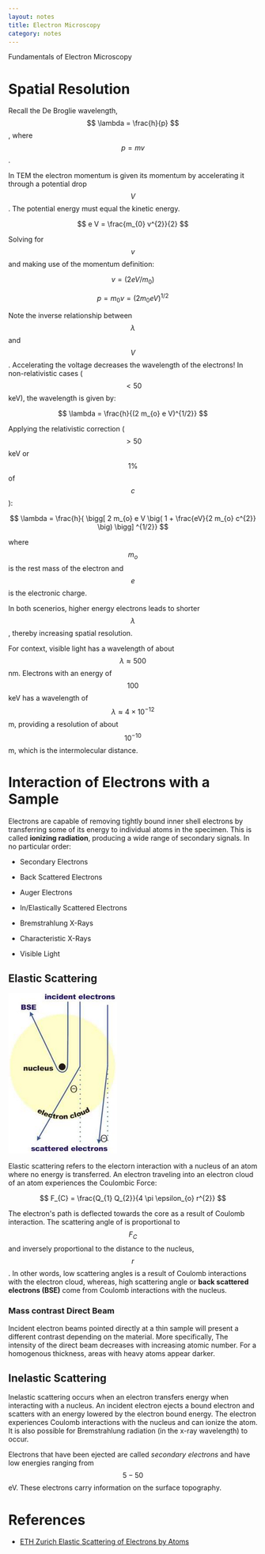 ```yaml
---
layout: notes
title: Electron Microscopy 
category: notes 
---
```


Fundamentals of Electron Microscopy

# Spatial Resolution

Recall the De Broglie wavelength, $$ \lambda = \frac{h}{p} $$, where $$ p = mv $$. 

In TEM the electron momentum is given its momentum by accelerating it through a potential drop $$ V $$. The potential energy must equal the kinetic energy.

$$ e V = \frac{m_{0} v^{2}}{2} $$

Solving for $$ v $$ and making use of the momentum definition: 

$$ v =  (2 eV / m_{0}  ) $$

$$ p = m_{0} v = (2 m_{0} e V )^{1/2}  $$

Note the inverse relationship between $$\lambda$$ and $$ V $$. Accelerating the voltage decreases the wavelength of the electrons! In non-relativistic cases ($$< 50 $$ keV), the wavelength is given by:

$$ \lambda = \frac{h}{(2 m_{o} e V)^{1/2}} $$ 

Applying the relativistic correction ($$ > 50 $$ keV or $$ 1 \% $$ of $$ c $$):

$$ \lambda = \frac{h}{ \bigg[ 2 m_{o} e V \big( 1 + \frac{eV}{2 m_{o} c^{2}} \big) \bigg] ^{1/2}} $$ 

where $$ m_{o} $$ is the rest mass of the electron and $$ e $$ is the electronic charge.

In both scenerios, higher energy electrons leads to shorter $$ \lambda $$, thereby increasing spatial resolution.

For context, visible light has a wavelength of about $$ \lambda \approx 500 $$ nm. Electrons with an energy of $$ 100 $$ keV has a wavelength of $$ \lambda \approx 4 \times 10^{-12}$$ m, providing a resolution of about $$ 10^{-10}$$ m, which is the intermolecular distance. 

# Interaction of Electrons with a Sample 
Electrons are capable of removing tightly bound inner shell electrons by transferring some of its energy to individual atoms in the specimen. This is called **ionizing radiation**, producing a wide range of secondary signals. In no particular order:

+ Secondary Electrons

+ Back Scattered Electrons

+ Auger Electrons

+ In/Elastically Scattered Electrons

+ Bremstrahlung X-Rays

+ Characteristic X-Rays

+ Visible Light

## Elastic Scattering

<img src="/assets/elastic.png" class="center"> 

Elastic scattering refers to the electorn interaction with a nucleus of an atom where no energy is transferred. An electron traveling into an electron cloud of an atom experiences the Coulombic Force: 

$$ F_{C} = \frac{Q_{1} Q_{2}}{4 \pi \epsilon_{o} r^{2}} $$

The electron's path is deflected towards the core as a result of Coulomb interaction. The scattering angle of is proportional to $$ F_{C} $$ and inversely proportional to the distance to the nucleus, $$ r $$. In other words, low scattering angles is a result of Coulomb interactions with the electron cloud, whereas, high scattering angle or **back scattered electrons (BSE)** come from Coulomb interactions with the nucleus. 

### Mass contrast Direct Beam

Incident electron beams pointed directly at a thin sample will present a different contrast depending on the material. More specifically, The intensity of the direct beam decreases with increasing atomic number. For a homogenous thickness, areas with heavy atoms appear darker. 

## Inelastic Scattering

Inelastic scattering occurs when an electron transfers energy when interacting with a nucleus. An incident electron ejects a bound electron and scatters with an energy lowered by the electron bound energy. The electron experiences Coulomb interactions with the nucleus and can ionize the atom. It is also possible for Bremstrahlung radiation (in the x-ray wavelength) to occur. 

Electrons that have been ejected are called _secondary electrons_ and have low energies ranging from $$ 5 - 50 $$ eV. These electrons carry information on the surface topography.



# References

+ [ETH Zurich Elastic Scattering of Electrons by Atoms](https://www.microscopy.ethz.ch/elast.htm)
